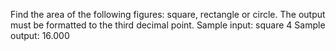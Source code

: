 Find the area of the following figures: square, rectangle or circle. The output must be formatted to the third decimal point.
  Sample input:
  square
  4
  Sample output:
  16.000
